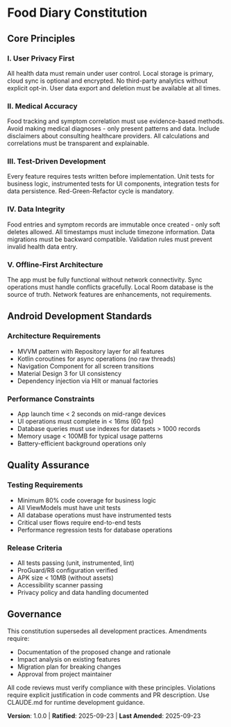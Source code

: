 <!--
Sync Impact Report
=================
Version change: 0.0.0 → 1.0.0 (Initial version)
Principles established:
  - I. User Privacy First (NEW)
  - II. Medical Accuracy (NEW)
  - III. Test-Driven Development (NEW)
  - IV. Data Integrity (NEW)
  - V. Offline-First Architecture (NEW)
Added sections:
  - Android Development Standards
  - Quality Assurance
Removed sections: None
Templates requiring updates:
  ✅ plan-template.md (Constitution Check gates aligned)
  ✅ spec-template.md (Requirements aligned)
  ✅ tasks-template.md (Task categorization aligned)
  ✅ agent-file-template.md (Project name aligned)
Follow-up TODOs:
  - RATIFICATION_DATE: Set to today as initial adoption
-->

# Food Diary Constitution

## Core Principles

### I. User Privacy First
All health data must remain under user control. Local storage is primary, cloud sync is optional and encrypted. No third-party analytics without explicit opt-in. User data export and deletion must be available at all times.

### II. Medical Accuracy
Food tracking and symptom correlation must use evidence-based methods. Avoid making medical diagnoses - only present patterns and data. Include disclaimers about consulting healthcare providers. All calculations and correlations must be transparent and explainable.

### III. Test-Driven Development
Every feature requires tests written before implementation. Unit tests for business logic, instrumented tests for UI components, integration tests for data persistence. Red-Green-Refactor cycle is mandatory.

### IV. Data Integrity
Food entries and symptom records are immutable once created - only soft deletes allowed. All timestamps must include timezone information. Data migrations must be backward compatible. Validation rules must prevent invalid health data entry.

### V. Offline-First Architecture
The app must be fully functional without network connectivity. Sync operations must handle conflicts gracefully. Local Room database is the source of truth. Network features are enhancements, not requirements.

## Android Development Standards

### Architecture Requirements
- MVVM pattern with Repository layer for all features
- Kotlin coroutines for async operations (no raw threads)
- Navigation Component for all screen transitions
- Material Design 3 for UI consistency
- Dependency injection via Hilt or manual factories

### Performance Constraints
- App launch time < 2 seconds on mid-range devices
- UI operations must complete in < 16ms (60 fps)
- Database queries must use indexes for datasets > 1000 records
- Memory usage < 100MB for typical usage patterns
- Battery-efficient background operations only

## Quality Assurance

### Testing Requirements
- Minimum 80% code coverage for business logic
- All ViewModels must have unit tests
- All database operations must have instrumented tests
- Critical user flows require end-to-end tests
- Performance regression tests for database operations

### Release Criteria
- All tests passing (unit, instrumented, lint)
- ProGuard/R8 configuration verified
- APK size < 10MB (without assets)
- Accessibility scanner passing
- Privacy policy and data handling documented

## Governance

This constitution supersedes all development practices. Amendments require:
- Documentation of the proposed change and rationale
- Impact analysis on existing features
- Migration plan for breaking changes
- Approval from project maintainer

All code reviews must verify compliance with these principles. Violations require explicit justification in code comments and PR description. Use CLAUDE.md for runtime development guidance.

**Version**: 1.0.0 | **Ratified**: 2025-09-23 | **Last Amended**: 2025-09-23